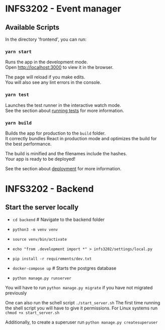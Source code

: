 # INFS3202 - Event manager

## Available Scripts

In the directory 'frontend', you can run:

### `yarn start`

Runs the app in the development mode.<br>
Open [http://localhost:3000](http://localhost:3000) to view it in the browser.

The page will reload if you make edits.<br>
You will also see any lint errors in the console.

### `yarn test`

Launches the test runner in the interactive watch mode.<br>
See the section about [running tests](https://facebook.github.io/create-react-app/docs/running-tests) for more information.

### `yarn build`

Builds the app for production to the `build` folder.<br>
It correctly bundles React in production mode and optimizes the build for the best performance.

The build is minified and the filenames include the hashes.<br>
Your app is ready to be deployed!

See the section about [deployment](https://facebook.github.io/create-react-app/docs/deployment) for more information.


# INFS3202 - Backend

## Start the server locally
* `cd backend` # Navigate to the backend folder

* `python3 -m venv venv`

* `source venv/bin/activate`

* `echo "from .development import *" > infs3202/settings/local.py`

* `pip install -r requirements/dev.txt`

* `docker-compose up` # Starts the postgres database

* `python manage.py runserver`


You will have to run `python manage.py migrate` if you have not migrated previously

One can also run the schell script
`./start_server.sh`
The first time running the shell script you will have to give it permissions.
For Linux systems run
`chmod +x start_server.sh`

Additionally, to create a superuser run
`python manage.py createsuperuser`
